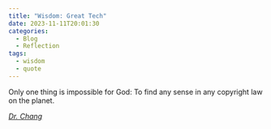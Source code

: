 ```yaml
---
title: "Wisdom: Great Tech"
date: 2023-11-11T20:01:30
categories:
  - Blog
  - Reflection
tags:
  - wisdom
  - quote
---
```


 Only one thing is impossible for God: To find any sense in any copyright law on the planet.
  
 <cite><a href="http://thegreattao.com/html/introfounderlaotze.html"> Dr. Chang </a></cite>